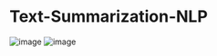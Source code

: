 # Text-Summarization-NLP
![image](https://user-images.githubusercontent.com/91520773/177173223-b17ea091-5c23-4433-8ff6-096bca4ff1fe.png)
![image](https://user-images.githubusercontent.com/91520773/177173688-ae9b7edb-4161-426f-a869-854602d5f345.png)

